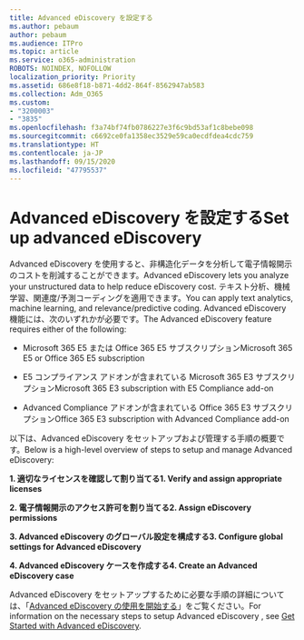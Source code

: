 ```yaml
---
title: Advanced eDiscovery を設定する
ms.author: pebaum
author: pebaum
ms.audience: ITPro
ms.topic: article
ms.service: o365-administration
ROBOTS: NOINDEX, NOFOLLOW
localization_priority: Priority
ms.assetid: 686e8f18-b871-4dd2-864f-8562947ab583
ms.collection: Adm_O365
ms.custom:
- "3200003"
- "3835"
ms.openlocfilehash: f3a74bf74fb0786227e3f6c9bd53af1c8bebe098
ms.sourcegitcommit: c6692ce0fa1358ec3529e59ca0ecdfdea4cdc759
ms.translationtype: HT
ms.contentlocale: ja-JP
ms.lasthandoff: 09/15/2020
ms.locfileid: "47795537"
---
```

# <a name="set-up-advanced-ediscovery"></a><span data-ttu-id="b4881-102">Advanced eDiscovery を設定する</span><span class="sxs-lookup"><span data-stu-id="b4881-102">Set up advanced eDiscovery</span></span>

<span data-ttu-id="b4881-103">Advanced eDiscovery を使用すると、非構造化データを分析して電子情報開示のコストを削減することができます。</span><span class="sxs-lookup"><span data-stu-id="b4881-103">Advanced eDiscovery lets you analyze your unstructured data to help reduce eDiscovery cost.</span></span> <span data-ttu-id="b4881-104">テキスト分析、機械学習、関連度/予測コーディングを適用できます。</span><span class="sxs-lookup"><span data-stu-id="b4881-104">You can apply text analytics, machine learning, and relevance/predictive coding.</span></span>  <span data-ttu-id="b4881-105">Advanced eDiscovery 機能には、次のいずれかが必要です。</span><span class="sxs-lookup"><span data-stu-id="b4881-105">The Advanced eDiscovery feature requires either of the following:</span></span>

- <span data-ttu-id="b4881-106">Microsoft 365 E5 または Office 365 E5 サブスクリプション</span><span class="sxs-lookup"><span data-stu-id="b4881-106">Microsoft 365 E5 or Office 365 E5 subscription</span></span>

- <span data-ttu-id="b4881-107">E5 コンプライアンス アドオンが含まれている Microsoft 365 E3 サブスクリプション</span><span class="sxs-lookup"><span data-stu-id="b4881-107">Microsoft 365 E3 subscription with E5 Compliance add-on</span></span>

- <span data-ttu-id="b4881-108">Advanced Compliance アドオンが含まれている Office 365 E3 サブスクリプション</span><span class="sxs-lookup"><span data-stu-id="b4881-108">Office 365 E3 subscription with Advanced Compliance add-on</span></span>

<span data-ttu-id="b4881-109">以下は、Advanced eDiscovery をセットアップおよび管理する手順の概要です。</span><span class="sxs-lookup"><span data-stu-id="b4881-109">Below is a high-level overview of steps to setup and manage Advanced eDiscovery:</span></span>

<span data-ttu-id="b4881-110">**1. 適切なライセンスを確認して割り当てる**</span><span class="sxs-lookup"><span data-stu-id="b4881-110">**1. Verify and assign appropriate licenses**</span></span>

<span data-ttu-id="b4881-111">**2. 電子情報開示のアクセス許可を割り当てる**</span><span class="sxs-lookup"><span data-stu-id="b4881-111">**2. Assign eDiscovery permissions**</span></span>

<span data-ttu-id="b4881-112">**3. Advanced eDiscovery のグローバル設定を構成する**</span><span class="sxs-lookup"><span data-stu-id="b4881-112">**3. Configure global settings for Advanced eDiscovery**</span></span>

<span data-ttu-id="b4881-113">**4. Advanced eDiscovery ケースを作成する**</span><span class="sxs-lookup"><span data-stu-id="b4881-113">**4. Create an Advanced eDiscovery case**</span></span>

<span data-ttu-id="b4881-114">Advanced eDiscovery をセットアップするために必要な手順の詳細については、「[Advanced eDiscovery の使用を開始する](https://docs.microsoft.com/microsoft-365/compliance/get-started-with-advanced-ediscovery?view=o365-worldwide)」をご覧ください。</span><span class="sxs-lookup"><span data-stu-id="b4881-114">For information on the necessary steps to setup Advanced eDiscovery , see  [Get Started with Advanced eDiscovery](https://docs.microsoft.com/microsoft-365/compliance/get-started-with-advanced-ediscovery?view=o365-worldwide).</span></span>
